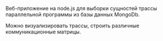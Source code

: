 Веб-приложение на node.js для выборки сущностей трассы параллельной программы из базы данных MongoDb.

Можно визуализировать трассы, строить различные коммуникационные матрицы.
